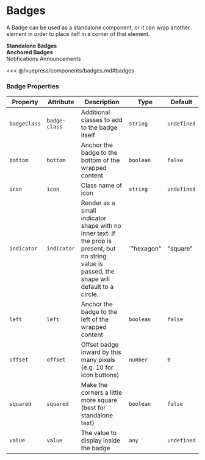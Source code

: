 # Badges

A Badge can be used as a standalone component, or it can wrap another element in order to place
itelf in a corner of that element.

<!-- #region badges -->
<section class="mds">
  <div class="mt-10">
    <strong>Standalone Badges</strong>
    <div class="flex items-center my-20 space-x-20">
      <mx-badge badge-class="bg-blue-500 text-white" value="Pending" squared />
      <mx-badge badge-class="bg-red-800 text-white" value="8" />
      <mx-badge badge-class="bg-yellow-200" value="999+" />
      <mx-badge badge-class="bg-green-200 text-green-800" icon="ph-star" value="Popular" squared />
      <mx-badge badge-class="text-green-500" indicator />
      <mx-badge badge-class="text-black" indicator="square" />
      <mx-badge badge-class="text-yellow-300" indicator="triangle-up" />
      <mx-badge badge-class="text-yellow-600" indicator="hexagon" />
      <mx-badge badge-class="text-red-600" indicator="triangle-down" />
      <mx-badge badge-class="text-blue-400" indicator="star" />
    </div>
    <strong>Anchored Badges</strong>
    <div class="flex items-center my-20 space-x-20">
      <mx-badge badge-class="bg-purple-500 text-white" value="237">
        <mx-button btn-type="simple" icon="ph-bell">Notifications</mx-button>
      </mx-badge>
      <mx-badge badge-class="bg-red-500 text-white" icon="mds-x" bottom offset="10">
        <mx-icon-button icon="ph-video-camera" />
      </mx-badge>
      <mx-badge badge-class="text-red-600" indicator offset="4">
        <mx-button btn-type="simple">Announcements</mx-button>
      </mx-badge>
      <mx-badge badge-class="text-yellow-300" indicator="star" top left offset="12">
        <mx-icon-button icon="mds-user-circle" />
      </mx-badge>
      <mx-badge badge-class="bg-blue-700 text-white" value="3" bottom left offset="10">
        <mx-icon-button icon="ph-shopping-cart" />
      </mx-badge>
    </div>
  </div>
</section>
<!-- #endregion badges -->

<<< @/vuepress/components/badges.md#badges

### Badge Properties

| Property     | Attribute     | Description                                                                                                                                      | Type                                                                        | Default     |
| ------------ | ------------- | ------------------------------------------------------------------------------------------------------------------------------------------------ | --------------------------------------------------------------------------- | ----------- |
| `badgeClass` | `badge-class` | Additional classes to add to the badge itself                                                                                                    | `string`                                                                    | `undefined` |
| `bottom`     | `bottom`      | Anchor the badge to the bottom of the wrapped content                                                                                            | `boolean`                                                                   | `false`     |
| `icon`       | `icon`        | Class name of icon                                                                                                                               | `string`                                                                    | `undefined` |
| `indicator`  | `indicator`   | Render as a small indicator shape with no inner text. If the prop is present, but no string value is passed, the shape will default to a circle. | `"hexagon" | "square" | "star" | "triangle-down" | "triangle-up" | boolean` | `undefined` |
| `left`       | `left`        | Anchor the badge to the left of the wrapped content                                                                                              | `boolean`                                                                   | `false`     |
| `offset`     | `offset`      | Offset badge inward by this many pixels (e.g. 10 for icon buttons)                                                                               | `number`                                                                    | `0`         |
| `squared`    | `squared`     | Make the corners a little more square (best for standalone text)                                                                                 | `boolean`                                                                   | `false`     |
| `value`      | `value`       | The value to display inside the badge                                                                                                            | `any`                                                                       | `undefined` |

